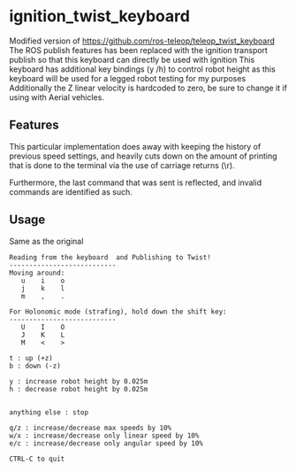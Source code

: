 # ignition_twist_keyboard
Modified version of  https://github.com/ros-teleop/teleop_twist_keyboard
The ROS publish features has been replaced with the ignition transport publish so that this keyboard can directly be used with ignition
This keyboard has additional key bindings (y /h) to control robot height as this keyboard will be used for a legged robot testing for my purposes
Additionally the Z linear velocity is hardcoded to zero, be sure to change it if using with Aerial vehicles.

## Features

This particular implementation does away with keeping the history of previous speed settings, and heavily cuts down on the amount of printing that is done to the terminal via the use of carriage returns (\r).

Furthermore, the last command that was sent is reflected, and invalid commands are identified as such.


## Usage

Same as the original

```
Reading from the keyboard  and Publishing to Twist!
---------------------------
Moving around:
   u    i    o
   j    k    l
   m    ,    .

For Holonomic mode (strafing), hold down the shift key:
---------------------------
   U    I    O
   J    K    L
   M    <    >

t : up (+z)
b : down (-z)

y : increase robot height by 0.025m
h : decrease robot height by 0.025m


anything else : stop

q/z : increase/decrease max speeds by 10%
w/x : increase/decrease only linear speed by 10%
e/c : increase/decrease only angular speed by 10%

CTRL-C to quit
```

